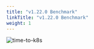 ```yaml
---
title: "v1.22.0 Benchmark"
linkTitle: "v1.22.0 Benchmark"
weight: 1
---
```


![time-to-k8s](/images/benchmarks/timeToK8s/v1.22.0.png)
